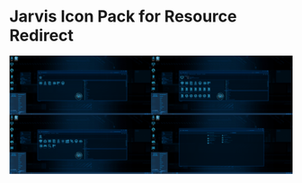 # Jarvis Icon Pack for Resource Redirect

![PREVIEW][PREVIEW]

[PREVIEW]: ./Jarvis/Extra/Preview.png